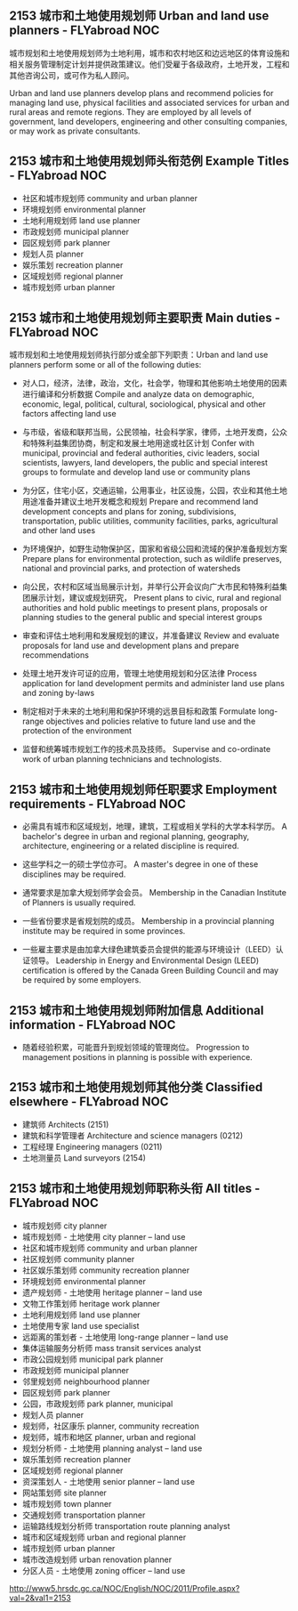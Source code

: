 ## 2153 城市和土地使用规划师 Urban and land use planners - FLYabroad NOC

城市规划和土地使用规划师为土地利用，城市和农村地区和边远地区的体育设施和相关服务管理制定计划并提供政策建议。他们受雇于各级政府，土地开发，工程和其他咨询公司，或可作为私人顾问。

Urban and land use planners develop plans and recommend policies for managing land use, physical facilities and associated services for urban and rural areas and remote regions. They are employed by all levels of government, land developers, engineering and other consulting companies, or may work as private consultants.

## 2153 城市和土地使用规划师头衔范例 Example Titles - FLYabroad NOC

* 社区和城市规划师 community and urban planner
* 环境规划师 environmental planner
* 土地利用规划师 land use planner
* 市政规划师 municipal planner
* 园区规划师 park planner
* 规划人员 planner
* 娱乐策划 recreation planner
* 区域规划师 regional planner
* 城市规划师 urban planner

## 2153 城市和土地使用规划师主要职责 Main duties - FLYabroad NOC

城市规划和土地使用规划师执行部分或全部下列职责：Urban and land use planners perform some or all of the following duties:

* 对人口，经济，法律，政治，文化，社会学，物理和其他影响土地使用的因素进行编译和分析数据
Compile and analyze data on demographic, economic, legal, political, cultural, sociological, physical and other factors affecting land use

* 与市级，省级和联邦当局，公民领袖，社会科学家，律师，土地开发商，公众和特殊利益集团协商，制定和发展土地用途或社区计划
Confer with municipal, provincial and federal authorities, civic leaders, social scientists, lawyers, land developers, the public and special interest groups to formulate and develop land use or community plans

* 为分区，住宅小区，交通运输，公用事业，社区设施，公园，农业和其他土地用途准备并建议土地开发概念和规划
Prepare and recommend land development concepts and plans for zoning, subdivisions, transportation, public utilities, community facilities, parks, agricultural and other land uses

* 为环境保护，如野生动物保护区，国家和省级公园和流域的保护准备规划方案
Prepare plans for environmental protection, such as wildlife preserves, national and provincial parks, and protection of watersheds

* 向公民，农村和区域当局展示计划，并举行公开会议向广大市民和特殊利益集团展示计划，建议或规划研究，
Present plans to civic, rural and regional authorities and hold public meetings to present plans, proposals or planning studies to the general public and special interest groups

* 审查和评估土地利用和发展规划的建议，并准备建议
Review and evaluate proposals for land use and development plans and prepare recommendations

* 处理土地开发许可证的应用，管理土地使用规划和分区法律
Process application for land development permits and administer land use plans and zoning by-laws

* 制定相对于未来的土地利用和保护环境的远景目标和政策
Formulate long-range objectives and policies relative to future land use and the protection of the environment

* 监督和统筹城市规划工作的技术员及技师。
Supervise and co-ordinate work of urban planning technicians and technologists.

## 2153 城市和土地使用规划师任职要求 Employment requirements - FLYabroad NOC

* 必需具有城市和区域规划，地理，建筑，工程或相关学科的大学本科学历。
A bachelor's degree in urban and regional planning, geography, architecture, engineering or a related discipline is required.

* 这些学科之一的硕士学位亦可。
A master's degree in one of these disciplines may be required.

* 通常要求是加拿大规划师学会会员。
Membership in the Canadian Institute of Planners is usually required.

* 一些省份要求是省规划院的成员。
Membership in a provincial planning institute may be required in some provinces.

* 一些雇主要求是由加拿大绿色建筑委员会提供的能源与环境设计（LEED）认证领导。
Leadership in Energy and Environmental Design (LEED) certification is offered by the Canada Green Building Council and may be required by some employers.

## 2153 城市和土地使用规划师附加信息 Additional information - FLYabroad NOC

* 随着经验积累，可能晋升到规划领域的管理岗位。
Progression to management positions in planning is possible with experience.

## 2153 城市和土地使用规划师其他分类 Classified elsewhere - FLYabroad NOC

* 建筑师 Architects (2151)
* 建筑和科学管理者 Architecture and science managers (0212)
* 工程经理 Engineering managers (0211)
* 土地测量员 Land surveyors (2154)

## 2153 城市和土地使用规划师职称头衔 All titles - FLYabroad NOC

* 城市规划师 city planner
* 城市规划师 - 土地使用 city planner – land use
* 社区和城市规划师 community and urban planner
* 社区规划师 community planner
* 社区娱乐策划师 community recreation planner
* 环境规划师 environmental planner
* 遗产规划师 - 土地使用 heritage planner – land use
* 文物工作策划师 heritage work planner
* 土地利用规划师 land use planner
* 土地使用专家 land use specialist
* 远距离的策划者 - 土地使用 long-range planner – land use
* 集体运输服务分析师 mass transit services analyst
* 市政公园规划师 municipal park planner
* 市政规划师 municipal planner
* 邻里规划师 neighbourhood planner
* 园区规划师 park planner
* 公园，市政规划师 park planner, municipal
* 规划人员 planner
* 规划师，社区康乐 planner, community recreation
* 规划师，城市和地区 planner, urban and regional
* 规划分析师 - 土地使用 planning analyst – land use
* 娱乐策划师 recreation planner
* 区域规划师 regional planner
* 资深策划人 - 土地使用 senior planner – land use
* 网站策划师 site planner
* 城市规划师 town planner
* 交通规划师 transportation planner
* 运输路线规划分析师 transportation route planning analyst
* 城市和区域规划师 urban and regional planner
* 城市规划师 urban planner
* 城市改造规划师 urban renovation planner
* 分区人员 - 土地使用 zoning officer – land use

http://www5.hrsdc.gc.ca/NOC/English/NOC/2011/Profile.aspx?val=2&val1=2153